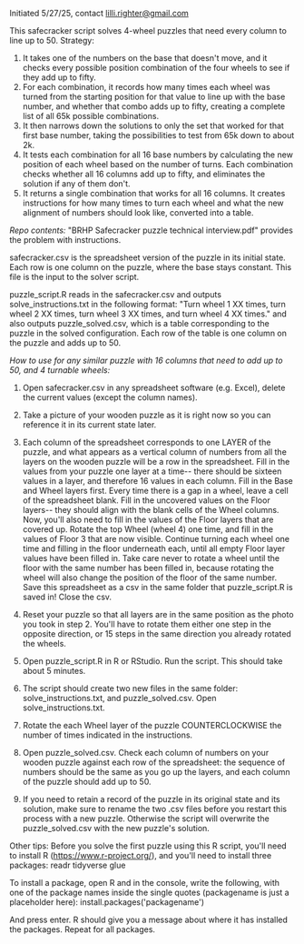 Initiated 5/27/25, contact lilli.righter@gmail.com


This safecracker script solves 4-wheel puzzles that need every column to line up to 50. Strategy:
1. It takes one of the numbers on the base that doesn't move, and it checks every possible position combination of the four wheels to see if they add up to fifty.
2. For each combination, it records how many times each wheel was turned from the starting position for that value to line up with the base number, and whether that combo adds up to fifty, creating a complete list of all 65k possible combinations.
3. It then narrows down the solutions to only the set that worked for that first base number, taking the possibilities to test from 65k down to about 2k. 
4. It tests each combination for all 16 base numbers by calculating the new position of each wheel based on the number of turns. Each combination checks whether all 16 columns add up to fifty, and eliminates the solution if any of them don't.
5. It returns a single combination that works for all 16 columns. It creates instructions for how many times to turn each wheel and what the new alignment of numbers should look like, converted into a table.



*Repo contents:*
"BRHP Safecracker puzzle technical interview.pdf" provides the problem with instructions.

safecracker.csv is the spreadsheet version of the puzzle in its initial state. Each row is one column on the puzzle, where the base stays constant.
This file is the input to the solver script.

puzzle_script.R reads in the safecracker.csv and 
  outputs solve_instructions.txt in the following format:
  "Turn wheel 1 XX times, turn wheel 2 XX times, turn wheel 3 XX times, and turn wheel 4 XX times."
  and also outputs puzzle_solved.csv, which is a table corresponding to the puzzle in the solved configuration. 
  Each row of the table is one column on the puzzle and adds up to 50.
  
*How to use for any similar puzzle with 16 columns that need to add up to 50, and 4 turnable wheels:*
 
 1. Open safecracker.csv in any spreadsheet software (e.g. Excel), delete the current values (except the column names). 
 
 2. Take a picture of your wooden puzzle as it is right now so you can reference it in its current state later. 
 
 3. Each column of the spreadsheet corresponds to one LAYER of the puzzle, and what appears as a vertical column of numbers from all the layers on the wooden puzzle will be a row in the spreadsheet. Fill in the values from your puzzle one layer at a time-- there should be sixteen values in a layer, and therefore 16 values in each column. Fill in the Base and Wheel layers first. Every time there is a gap in a wheel, leave a cell of the spreadsheet blank. Fill in the uncovered values on the Floor layers-- they should align with the blank cells of the Wheel columns. Now, you'll also need to fill in the values of the Floor layers that are covered up. Rotate the top Wheel (wheel 4) one time, and fill in the values of Floor 3 that are now visible. Continue turning each wheel one time and filling in the floor underneath each, until all empty Floor layer values have been filled in. Take care never to rotate a wheel until the floor with the same number has been filled in, because rotating the wheel will also change the position of the floor of the same number. Save this spreadsheet as a csv in the same folder that puzzle_script.R is saved in! Close the csv.
 
4. Reset your puzzle so that all layers are in the same position as the photo you took in step 2. You'll have to rotate them either one step in the opposite direction, or 15 steps in the same direction you already rotated the wheels.
 
 5. Open puzzle_script.R in R or RStudio. Run the script. This should take about 5 minutes. 
 
 6. The script should create two new files in the same folder: solve_instructions.txt, and puzzle_solved.csv. Open solve_instructions.txt.
 
 7. Rotate the each Wheel layer of the puzzle COUNTERCLOCKWISE the number of times indicated in the instructions. 
 
 8. Open puzzle_solved.csv. Check each column of numbers on your wooden puzzle against each row of the spreadsheet: the sequence of numbers should be the same as you go up the layers, and each column of the puzzle should add up to 50.
 
 9. If you need to retain a record of the puzzle in its original state and its solution, make sure to rename the two .csv files before you restart this process with a new puzzle. Otherwise the script will overwrite the puzzle_solved.csv with the new puzzle's solution. 
 
 Other tips:
 Before you solve the first puzzle using this R script, you'll need to install R (https://www.r-project.org/), and you'll need to install three packages: 
 readr
 tidyverse
 glue


To install a package, open R and in the console, write the following, with one of the package names inside the single quotes (packagename is just a placeholder here):
install.packages('packagename') 

And press enter. R should give you a message about where it has installed the packages. Repeat for all packages.
